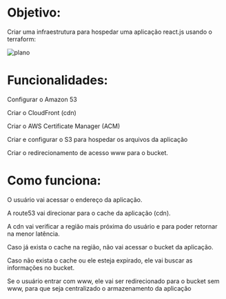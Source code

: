 # Objetivo:

Criar uma infraestrutura para hospedar uma aplicação react.js usando o terraform:

![plano](https://user-images.githubusercontent.com/73920079/204109899-87422768-0fc7-43e2-a34f-919048c2e294.png)

# Funcionalidades:

Configurar o Amazon 53

Criar o CloudFront (cdn)

Criar o AWS Certificate Manager (ACM)

Criar e configurar o S3 para hospedar os arquivos da aplicação

Criar o redirecionamento de acesso www para o bucket.

# Como funciona:

O usuário vai acessar o endereço da aplicação.

A route53 vai direcionar para o cache da aplicação (cdn).

A cdn vai verificar a região mais próxima do usuário e para poder retornar na menor latência.

Caso já exista o cache na região, não vai acessar o bucket da aplicação.

Caso não exista o cache ou ele esteja expirado, ele vai buscar as informações no bucket.

Se o usuário entrar com www, ele vai ser redirecionado para o bucket sem www, para que seja centralizado o armazenamento da aplicação
